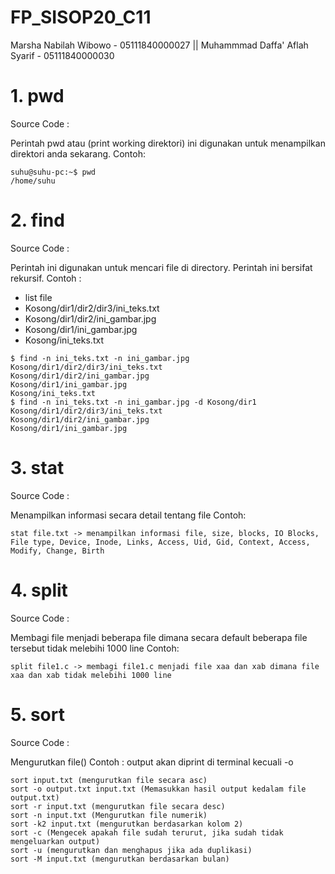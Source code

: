 # FP_SISOP20_C11

Marsha Nabilah Wibowo - 05111840000027 || Muhammmad Daffa' Aflah Syarif - 05111840000030

# 1. pwd
Source Code : []()

Perintah pwd atau (print working direktori) ini digunakan untuk menampilkan direktori anda sekarang.
Contoh:
```
suhu@suhu-pc:~$ pwd
/home/suhu
```

# 2. find
Source Code : []()

Perintah ini digunakan untuk mencari file di directory. Perintah ini bersifat rekursif.
Contoh :
- list file
- Kosong/dir1/dir2/dir3/ini_teks.txt
- Kosong/dir1/dir2/ini_gambar.jpg
- Kosong/dir1/ini_gambar.jpg
- Kosong/ini_teks.txt
```
$ find -n ini_teks.txt -n ini_gambar.jpg
Kosong/dir1/dir2/dir3/ini_teks.txt
Kosong/dir1/dir2/ini_gambar.jpg
Kosong/dir1/ini_gambar.jpg
Kosong/ini_teks.txt
$ find -n ini_teks.txt -n ini_gambar.jpg -d Kosong/dir1
Kosong/dir1/dir2/dir3/ini_teks.txt
Kosong/dir1/dir2/ini_gambar.jpg
Kosong/dir1/ini_gambar.jpg
```

# 3. stat
Source Code : []()

Menampilkan informasi secara detail tentang file
Contoh:
```
stat file.txt -> menampilkan informasi file, size, blocks, IO Blocks, File type, Device, Inode, Links, Access, Uid, Gid, Context, Access, Modify, Change, Birth
```

# 4. split
Source Code : []()

Membagi file menjadi beberapa file dimana secara default beberapa file tersebut tidak melebihi 1000 line
Contoh:
```
split file1.c -> membagi file1.c menjadi file xaa dan xab dimana file xaa dan xab tidak melebihi 1000 line
```

# 5. sort
Source Code : []()

Mengurutkan file()
Contoh : output akan diprint di terminal kecuali -o
```
sort input.txt (mengurutkan file secara asc)
sort -o output.txt input.txt (Memasukkan hasil output kedalam file output.txt)  
sort -r input.txt (mengurutkan file secara desc)
sort -n input.txt (Mengurutkan file numerik)
sort -k2 input.txt (mengurutkan berdasarkan kolom 2)
sort -c (Mengecek apakah file sudah terurut, jika sudah tidak mengeluarkan output)
sort -u (mengurutkan dan menghapus jika ada duplikasi)
sort -M input.txt (mengurutkan berdasarkan bulan)
```
